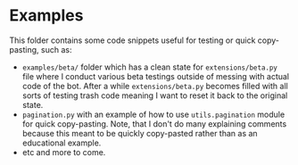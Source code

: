 # Examples

This folder contains some code snippets useful for testing or quick copy-pasting, such as:

* `examples/beta/` folder which has a clean state for `extensions/beta.py` file where I conduct various beta testings outside
    of messing with actual code of the bot. After a while `extensions/beta.py` becomes filled with all sorts of testing
    trash code meaning I want to reset it back to the original state.
* `pagination.py` with an example of how to use `utils.pagination` module for quick copy-pasting. Note, that I don't do
    many explaining comments because this meant to be quickly copy-pasted rather than as an educational example.
* etc and more to come.

